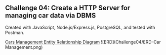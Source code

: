 ## Challenge 04: Create a HTTP Server for managing car data via DBMS

Created with JavaScript, Node.js/Express.js, PostgreSQL, and tested with Postman.

[Cars Management Entity Relationship Diagram](https://dbdiagram.io/d/Car-Management-651feaebffbf5169f02c8375)
![ERD](Challenge04/ERD-Car Management.png)


